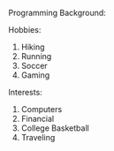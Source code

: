 Programming Background:

Hobbies:
1) Hiking
2) Running
3) Soccer
4) Gaming

Interests:
1) Computers
2) Financial
3) College Basketball
4) Traveling 
